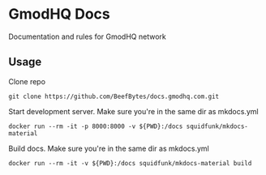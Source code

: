 # GmodHQ Docs
Documentation and rules for GmodHQ network

## Usage

Clone repo<br />
```
git clone https://github.com/BeefBytes/docs.gmodhq.com.git
```

Start development server. Make sure you're in the same dir as mkdocs.yml<br />
```
docker run --rm -it -p 8000:8000 -v ${PWD}:/docs squidfunk/mkdocs-material
```

Build docs. Make sure you're in the same dir as mkdocs.yml<br />
```
docker run --rm -it -v ${PWD}:/docs squidfunk/mkdocs-material build
```
